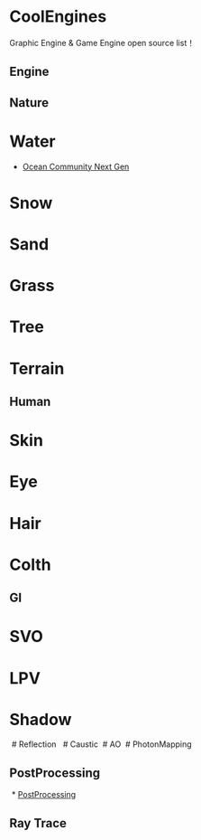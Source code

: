 # CoolEngines
Graphic Engine &amp; Game Engine open source list！

## Engine

## Nature
  # Water
  * [Ocean Community Next Gen](https://github.com/eliasts/Ocean_Community_Next_Gen)
  # Snow
  # Sand
  # Grass
  # Tree
  # Terrain
## Human
  # Skin
  # Eye
  # Hair
  # Colth
## GI
  # SVO
  # LPV
  # Shadow
  # Reflection
  # Caustic
  # AO
  # PhotonMapping
## PostProcessing
  * [PostProcessing](https://github.com/Unity-Technologies/PostProcessing)
## Ray Trace
